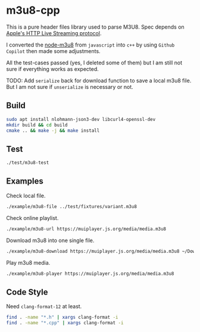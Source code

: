 # m3u8-cpp

This is a pure header files library used to parse M3U8.
Spec depends on [Apple's HTTP Live Streaming protocol](http://tools.ietf.org/html/draft-pantos-http-live-streaming).

I converted the [node-m3u8](https://github.com/tedconf/node-m3u8) from `javascript`
into `c++` by using `Github Copilot` then made some adjustments.

All the test-cases passed (yes, I deleted some of them)
but I am still not sure if everything works as expected.

TODO: Add `serialize` back for download function to save a local m3u8 file.
But I am not sure if `unserialize` is necessary or not.

## Build

```bash
sudo apt install nlohmann-json3-dev libcurl4-openssl-dev
mkdir build && cd build
cmake .. && make -j && make install
```

## Test

```bash
./test/m3u8-test
```

## Examples

Check local file.

```bash
./example/m3u8-file ../test/fixtures/variant.m3u8
```

Check online playlist.

```bash
./example/m3u8-url https://muiplayer.js.org/media/media.m3u8
```

Download m3u8 into one single file.

```bash
./example/m3u8-download https://muiplayer.js.org/media/media.m3u8 ~/Downloads/media.ts
```

Play m3u8 media.

```bash
./example/m3u8-player https://muiplayer.js.org/media/media.m3u8
```

## Code Style

Need `clang-format-12` at least.

```bash
find . -name "*.h" | xargs clang-format -i
find . -name "*.cpp" | xargs clang-format -i
```
